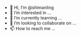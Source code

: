 - 👋 Hi, I’m @shimanling
- 👀 I’m interested in ...
- 🌱 I’m currently learning ...
- 💞️ I’m looking to collaborate on ...
- 📫 How to reach me ...

<!---
shimanling/shimanling is a ✨ special ✨ repository because its `README.md` (this file) appears on your GitHub profile.
You can click the Preview link to take a look at your changes.
--->

